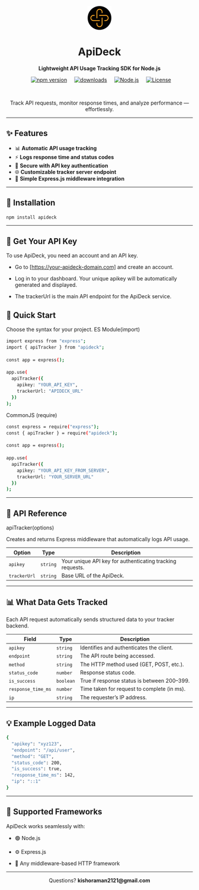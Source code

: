<div align="center">
  
<img src="./logo.svg" alt="ApiDeck Logo" width="64" height="64"/>

# ApiDeck

**Lightweight API Usage Tracking SDK for Node.js**

<p>     <a href="https://www.npmjs.com/package/apideck"><img src="https://img.shields.io/npm/v/apideck?style=flat-square&color=00BFFF" alt="npm version"/></a>     <a href="https://www.npmjs.com/package/apideck"><img src="https://img.shields.io/npm/dm/apideck?style=flat-square&color=1E90FF" alt="downloads"/></a>     <a href="https://nodejs.org"><img src="https://img.shields.io/badge/Node.js-Compatible-228B22?style=flat-square" alt="Node.js"/></a>     <a href="./LICENSE"><img src="https://img.shields.io/npm/l/apideck?style=flat-square&color=32CD32" alt="License"/></a>   </p>     <p>Track API requests, monitor response times, and analyze performance — effortlessly.</p>

</div>

---

## ✨ Features

- 📊 **Automatic API usage tracking**
- ⚡ **Logs response time and status codes**
- 🔐 **Secure with API key authentication**
- 🌐 **Customizable tracker server endpoint**
- 🧩 **Simple Express.js middleware integration**

---

## 🚀 Installation

```bash
npm install apideck
```

---

## 🔑 Get Your API Key

To use ApiDeck, you need an account and an API key.

- Go to [https://your-apideck-domain.com] and create an account.

- Log in to your dashboard. Your unique apikey will be automatically generated and displayed.

- The trackerUrl is the main API endpoint for the ApiDeck service.

## 🔧 Quick Start

Choose the syntax for your project.
ES Module(import)

```bash
import express from "express";
import { apiTracker } from "apideck";

const app = express();

app.use(
  apiTracker({
    apikey: "YOUR_API_KEY",
    trackerUrl: "APIDECK_URL"
  })
);
```

CommonJS (require)

```bash
const express = require("express");
const { apiTracker } = require("apideck");

const app = express();

app.use(
  apiTracker({
    apikey: "YOUR_API_KEY_FROM_SERVER",
    trackerUrl: "YOUR_SERVER_URL"
  })
);
```
---

## 📖 API Reference

apiTracker(options)

Creates and returns Express middleware that automatically logs API usage.

| **Option**        | **Type** | **Description**                             |
| ----------------- | -------- |  ------------------------------------------- |
| `apikey`  | `string` |  Your unique API key for authenticating tracking requests.|
| `trackerUrl` | `string` |  Base URL of the ApiDeck.     |

---


## 📊 What Data Gets Tracked

Each API request automatically sends structured data to your tracker backend.

| **Field**        | **Type** | **Description**                             |
| ----------------- | -------- |  ------------------------------------------- |
| `apikey`  | `string` | Identifies and authenticates the client.|
| `endpoint` | `string` |  The API route being accessed.      |
| `method` | `string` |  The HTTP method used (GET, POST, etc.).      |
| `status_code` | `number` | Response status code.    |
| `is_success` | `boolean` |  True if response status is between 200–399.     |
| `response_time_ms` | `number` |  Time taken for request to complete (in ms).      |
| `ip` | `string` |  The requester’s IP address.     |

---


## 💡 Example Logged Data

```bash
{
  "apikey": "xyz123",
  "endpoint": "/api/user",
  "method": "GET",
  "status_code": 200,
  "is_success": true,
  "response_time_ms": 142,
  "ip": "::1"
}
```

---

## 🧠 Supported Frameworks

ApiDeck works seamlessly with:

- 🟢 Node.js

- ⚙️ Express.js

- 🧱 Any middleware-based HTTP framework

---

<div align="center">
  <p>Questions? <strong>kishoraman2121@gmail.com</strong></p>
</div>

